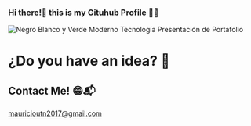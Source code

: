 ### Hi there!👋 this is my Gituhub Profile 👨‍💻
![Negro Blanco y Verde Moderno Tecnología Presentación de Portafolio](https://user-images.githubusercontent.com/106267352/221073818-13079405-37bb-4789-9d01-75a15604170c.gif)

# ¿Do you have an idea? 🤔
## Contact Me! 😁📬

mauricioutn2017@gmail.com
<!--
**MauricioSor/MauricioSor** is a ✨ _special_ ✨ repository because its `README.md` (this file) appears on your GitHub profile.

Here are some ideas to get you started:

- 🔭 I’m currently working on ...
- 🌱 I’m currently learning ...
- 👯 I’m looking to collaborate on ...
- 🤔 I’m looking for help with ...
- 💬 Ask me about ...
- 📫 How to reach me: ...
- 😄 Pronouns: ...
- ⚡ Fun fact: ...
-->
